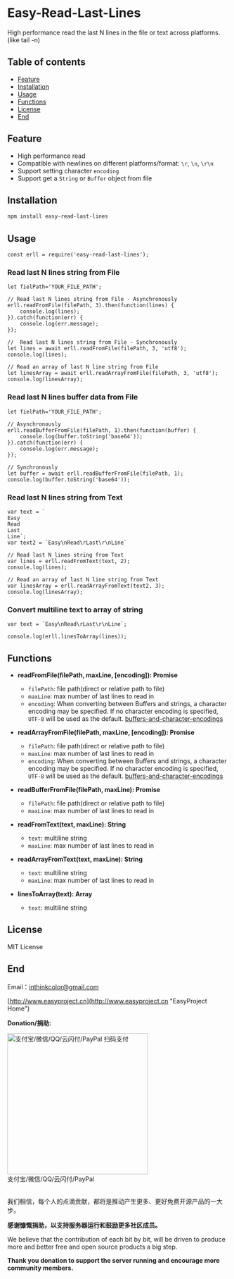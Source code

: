 # Easy-Read-Last-Lines

High performance read the last N lines in the file or text across platforms. (like tail -n) 

## Table of contents

- [Feature](#feature)
- [Installation](#installation)
- [Usage](#usage)
- [Functions](#functions)
- [License](#license)
- [End](#end)

## Feature
- High performance read
- Compatible with newlines on different platforms/format: `\r`, `\n`, `\r\n`
- Support setting character `encoding`
- Support get a `String` or `Buffer` object from file

## Installation

```BASH
npm install easy-read-last-lines
```


## Usage

```JS
const erll = require('easy-read-last-lines');
```

### Read last N lines string from File

```JS
let fielPath='YOUR_FILE_PATH';

// Read last N lines string from File - Asynchronously
erll.readFromFile(filePath, 3).then(function(lines) {
    console.log(lines);
}).catch(function(err) {
    console.log(err.message);
});

//  Read last N lines string from File - Synchronously
let lines = await erll.readFromFile(filePath, 3, 'utf8');
console.log(lines);

// Read an array of last N line string from File
let linesArray = await erll.readArrayFromFile(filePath, 3, 'utf8');
console.log(linesArray);

```

### Read last N lines buffer data from File

```JS
let fielPath='YOUR_FILE_PATH';

// Asynchronously
erll.readBufferFromFile(filePath, 1).then(function(buffer) {
    console.log(buffer.toString('base64'));
}).catch(function(err) {
    console.log(err.message);
});

// Synchronously
let buffer = await erll.readBufferFromFile(filePath, 1);
console.log(buffer.toString('base64'));
```

### Read last N lines string from Text

```JS
var text = `
Easy 
Read 
Last
Line`;
var text2 = `Easy\nRead\rLast\r\nLine`
    
// Read last N lines string from Text
var lines = erll.readFromText(text, 2);
console.log(lines);

// Read an array of last N line string from Text
var linesArray = erll.readArrayFromText(text2, 3);
console.log(linesArray);
```

### Convert multiline text to array of string
```JS
var text = `Easy\nRead\rLast\r\nLine`;

console.log(erll.linesToArray(lines));
```

## Functions

- **readFromFile(filePath, maxLine, [encoding]): Promise**
    - `filePath`: file path(direct or relative path to file)
    - `maxLine`: max number of last lines to read in
    - `encoding`: When converting between Buffers and strings, a character encoding may be specified. If no character encoding is specified, `UTF-8` will be used as the default. [buffers-and-character-encodings](https://nodejs.org/api/buffer.html#buffers-and-character-encodings)    

- **readArrayFromFile(filePath, maxLine, [encoding]): Promise**
    - `filePath`: file path(direct or relative path to file)
    - `maxLine`: max number of last lines to read in
    - `encoding`: When converting between Buffers and strings, a character encoding may be specified. If no character encoding is specified, `UTF-8` will be used as the default. [buffers-and-character-encodings](https://nodejs.org/api/buffer.html#buffers-and-character-encodings)    

- **readBufferFromFile(filePath, maxLine): Promise**
    - `filePath`: file path(direct or relative path to file)
    - `maxLine`: max number of last lines to read in
    
- **readFromText(text, maxLine): String**
    - `text`: multiline string
    - `maxLine`: max number of last lines to read in
    
- **readArrayFromText(text, maxLine): String**
    - `text`: multiline string
    - `maxLine`: max number of last lines to read in
    
- **linesToArray(text): Array**
    - `text`: multiline string
    
## License
MIT License

## End

Email：<inthinkcolor@gmail.com>

[http://www.easyproject.cn](http://www.easyproject.cn "EasyProject Home")


**Donation/捐助:**

<a href="http://www.easyproject.cn/donation">
<img alt="
支付宝/微信/QQ/云闪付/PayPal 扫码支付" src="http://www.easyproject.cn/thanks/donation.png"  title="支付宝/微信/QQ/云闪付/PayPal 扫码支付"  height="320" width="320"></img></a>
<div>支付宝/微信/QQ/云闪付/PayPal</div>

<br/>

我们相信，每个人的点滴贡献，都将是推动产生更多、更好免费开源产品的一大步。

**感谢慷慨捐助，以支持服务器运行和鼓励更多社区成员。**

We believe that the contribution of each bit by bit, will be driven to produce more and better free and open source products a big step.

**Thank you donation to support the server running and encourage more community members.**